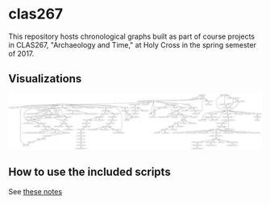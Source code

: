 # clas267

This repository hosts chronological graphs built as part of course projects in CLAS267, "Archaeology and Time," at Holy Cross in the spring semester of 2017.



## Visualizations

[![Network of relations](imgs/network.png)](./imgs/network.png)




## How to use the included scripts

See [these notes](./generate-how-to.md)

